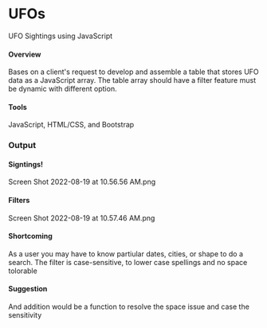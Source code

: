 # UFOs

UFO Sightings using JavaScript

#### Overview

Bases on a client's request to develop and assemble a table that stores UFO data as a JavaScript array. The table array should have a filter feature must be dynamic with different option. 

#### Tools 
JavaScript, HTML/CSS, and Bootstrap

### Output 

#### Signtings!
Screen Shot 2022-08-19 at 10.56.56 AM.png

#### Filters
Screen Shot 2022-08-19 at 10.57.46 AM.png

#### Shortcoming

As a user you may have to know partiular dates, cities, or shape to do a search. The filter is case-sensitive, to lower case spellings and no space tolorable

#### Suggestion

And addition would be a function to resolve the space issue and case the sensitivity 


